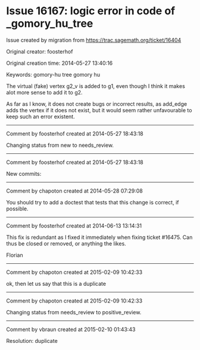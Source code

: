 # Issue 16167: logic error in code of _gomory_hu_tree

Issue created by migration from https://trac.sagemath.org/ticket/16404

Original creator: foosterhof

Original creation time: 2014-05-27 13:40:16

Keywords: gomory-hu tree gomory hu

The virtual (fake) vertex g2_v is added to g1, even though I think it makes alot more sense to add it to g2.

As far as I know, it does not create bugs or incorrect results, as add_edge adds the vertex if it does not exist, but it would seem rather unfavourable to keep such an error existent.


---

Comment by foosterhof created at 2014-05-27 18:43:18

Changing status from new to needs_review.


---

Comment by foosterhof created at 2014-05-27 18:43:18

New commits:


---

Comment by chapoton created at 2014-05-28 07:29:08

You should try to add a doctest that tests that this change is correct, if possible.


---

Comment by foosterhof created at 2014-06-13 13:14:31

This fix is redundant as I fixed it immediately when fixing ticket #16475. Can thus be closed or removed, or anything the likes.

Florian


---

Comment by chapoton created at 2015-02-09 10:42:33

ok, then let us say that this is a duplicate


---

Comment by chapoton created at 2015-02-09 10:42:33

Changing status from needs_review to positive_review.


---

Comment by vbraun created at 2015-02-10 01:43:43

Resolution: duplicate
